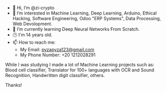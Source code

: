 - 👋 Hi, I’m @zi-crypto
- 👀 I’m interested in Machine Learning, Deep Learning, Arduino, Ethical Hacking,
                      Software Engineering, Odoo "ERP Systems", Data Processing,
                      Web Devolopment.
- 🌱 I’m currently learning Deep Neural Networks From Scratch.
- 🕒 I'm 14 years old.
- 📫 How to reach me:
  - My Email: pyzapyza123@gmail.com
  - My Phone Number: +20 1212028291

While I was studying I made a lot of Machine Learning projects such as: Blood cell classifier, Translator for 100+ languages with OCR and Sound Recognition, Handwritten digit classifier, others.

Thanks!

<!---
zi-crypto/zi-crypto is a ✨ special ✨ repository because its `README.md` (this file) appears on your GitHub profile.
You can click the Preview link to take a look at your changes.
--->
